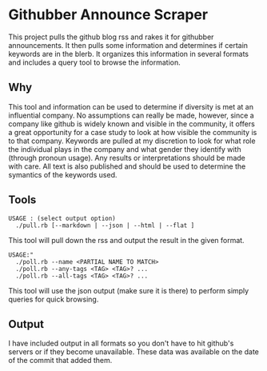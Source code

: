 # Githubber Announce Scraper

This project pulls the github blog rss and rakes it for githubber announcements. It then pulls some information and determines if certain keywords are in the blerb. It organizes this information in several formats and includes a query tool to browse the information.

## Why

This tool and information can be used to determine if diversity is met at an influential company. No assumptions can really be made, however, since a company like github is widely known and visible in the community, it offers a great opportunity for a case study to look at how visible the community is to that company. Keywords are pulled at my discretion to look for what role the individual plays in the company and what gender they identify with (through pronoun usage). Any results or interpretations should be made with care. All text is also published and should be used to determine the symantics of the keywords used.

## Tools

    USAGE : (select output option)
      ./pull.rb [--markdown | --json | --html | --flat ]

This tool will pull down the rss and output the result in the given format.

    USAGE:"
      ./poll.rb --name <PARTIAL NAME TO MATCH>
      ./poll.rb --any-tags <TAG> <TAG>? ...
      ./poll.rb --all-tags <TAG> <TAG>? ...

This tool will use the json output (make sure it is there) to perform simply queries for quick browsing.

## Output

I have included output in all formats so you don't have to hit github's servers or if they become unavailable. These data was available on the date of the commit that added them.
